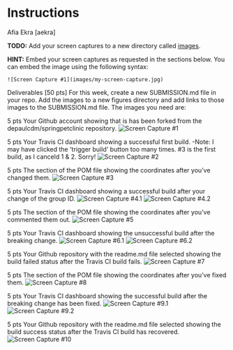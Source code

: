 # Instructions
Afia Ekra [aekra]

**TODO:** Add your screen captures to a new directory called [images](images).

**HINT:** Embed your screen captures as requested in the sections below. You can embed the image using the following syntax:

```
![Screen Capture #1](images/my-screen-capture.jpg)
```

Deliverables [50 pts]
For this week, create a new SUBMISSION.md file in your repo. Add the images to a new figures
directory and add links to those images to the SUBMISSION.md file. The images you need are:

5 pts Your Github account showing that is has been forked from the depaulcdm/springpetclinic
repository.
	![Screen Capture #1](images/hw5-1.png)
	
5 pts Your Travis CI dashboard showing a successful first build.
	-Note: I may have clicked the 'trigger build' button too many times. #3 is the first build, as I canceld 1 & 2. Sorry!
	![Screen Capture #2](images/hw5-2.png)

5 pts The section of the POM file showing the coordinates after you’ve changed them.
	![Screen Capture #3](images/hw5-3.png)
	
5 pts Your Travis CI dashboard showing a successful build after your change of the group
ID.
	![Screen Capture #4.1](images/hw5-4.1.png)
	![Screen Capture #4.2](images/hw5-4.2.png)

5 pts The section of the POM file showing the coordinates after you’ve commented them
out.
	![Screen Capture #5](images/hw5-5.png)
	
5 pts Your Travis CI dashboard showing the unsuccessful build after the breaking change.
	![Screen Capture #6.1](images/hw5-6.1.png)
	![Screen Capture #6.2](images/hw5-6.2.png)

5 pts Your Github repository with the readme.md file selected showing the build failed
status after the Travis CI build fails.
	![Screen Capture #7](images/hw5-7.png)

5 pts The section of the POM file showing the coordinates after you’ve fixed them.
	![Screen Capture #8](images/hw5-8.png)

5 pts Your Travis CI dashboard showing the successful build after the breaking change has
been fixed.
	![Screen Capture #9.1](images/hw5-9.1.png)
	![Screen Capture #9.2](images/hw5-9.2.png)

5 pts Your Github repository with the readme.md file selected showing the build success
status after the Travis CI build has recovered.
	![Screen Capture #10](images/hw5-10.png)
